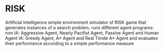 # RISK
Artificial Intelligence 
simple environment simulator of RISK game that generates instances of a search problem, runs different agent programs:
non IA: Aggressive Agent, Nearly Pacifist Agent, Passive Agent and Human Agent
IA: Greedy Agent, A* Agent and Real Timde A* Agent
and evaluates their performance according to a simple performance measure


